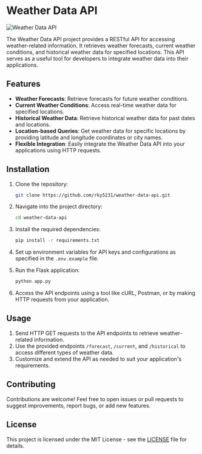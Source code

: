 # Weather Data API

![Weather Data API](https://github.com/rky5231/weather-data-api/raw/main/weather-data-api-screenshot.png)

The Weather Data API project provides a RESTful API for accessing weather-related information. It retrieves weather forecasts, current weather conditions, and historical weather data for specified locations. This API serves as a useful tool for developers to integrate weather data into their applications.

## Features

- **Weather Forecasts**: Retrieve forecasts for future weather conditions.
- **Current Weather Conditions**: Access real-time weather data for specified locations.
- **Historical Weather Data**: Retrieve historical weather data for past dates and locations.
- **Location-based Queries**: Get weather data for specific locations by providing latitude and longitude coordinates or city names.
- **Flexible Integration**: Easily integrate the Weather Data API into your applications using HTTP requests.

## Installation

1. Clone the repository:

    ```bash
    git clone https://github.com/rky5231/weather-data-api.git
    ```

2. Navigate into the project directory:

    ```bash
    cd weather-data-api
    ```

3. Install the required dependencies:

    ```bash
    pip install -r requirements.txt
    ```

4. Set up environment variables for API keys and configurations as specified in the `.env.example` file.

5. Run the Flask application:

    ```bash
    python app.py
    ```

6. Access the API endpoints using a tool like cURL, Postman, or by making HTTP requests from your application.

## Usage

1. Send HTTP GET requests to the API endpoints to retrieve weather-related information.
2. Use the provided endpoints `/forecast`, `/current`, and `/historical` to access different types of weather data.
3. Customize and extend the API as needed to suit your application's requirements.

## Contributing

Contributions are welcome! Feel free to open issues or pull requests to suggest improvements, report bugs, or add new features.

## License

This project is licensed under the MIT License - see the [LICENSE](https://github.com/rky5231/weather-data-api/blob/main/LICENSE) file for details.
